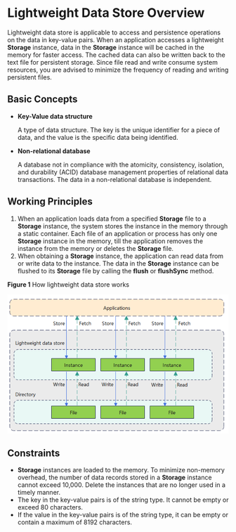 # Lightweight Data Store Overview<a name="EN-US_TOPIC_0000001230752103"></a>

Lightweight data store is applicable to access and persistence operations on the data in key-value pairs. When an application accesses a lightweight  **Storage**  instance, data in the  **Storage**  instance will be cached in the memory for faster access. The cached data can also be written back to the text file for persistent storage. Since file read and write consume system resources, you are advised to minimize the frequency of reading and writing persistent files.

## Basic Concepts<a name="section1055404171115"></a>

-   **Key-Value data structure**

    A type of data structure. The key is the unique identifier for a piece of data, and the value is the specific data being identified.

-   **Non-relational database**

    A database not in compliance with the atomicity, consistency, isolation, and durability \(ACID\) database management properties of relational data transactions. The data in a non-relational database is independent.


## Working Principles<a name="section682631371115"></a>

1.  When an application loads data from a specified  **Storage**  file to a  **Storage**  instance, the system stores the instance in the memory through a static container. Each file of an application or process has only one  **Storage**  instance in the memory, till the application removes the instance from the memory or deletes the  **Storage**  file.
2.  When obtaining a  **Storage**  instance, the application can read data from or write data to the instance. The data in the  **Storage**  instance can be flushed to its  **Storage**  file by calling the  **flush**  or  **flushSync**  method.

**Figure  1**  How lightweight data store works<a name="fig1657785713509"></a>  


![](figures/en-us_image_0000001199139454.png)

## Constraints<a name="section17243172883219"></a>

-   **Storage**  instances are loaded to the memory. To minimize non-memory overhead, the number of data records stored in a  **Storage**  instance cannot exceed 10,000. Delete the instances that are no longer used in a timely manner.
-   The key in the key-value pairs is of the string type. It cannot be empty or exceed 80 characters.
-   If the value in the key-value pairs is of the string type, it can be empty or contain a maximum of 8192 characters.

